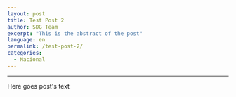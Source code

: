 ```yaml
---
layout: post
title: Test Post 2
author: SDG Team
excerpt: "This is the abstract of the post"
language: en
permalink: /test-post-2/
categories:
  - Nacional
---
```



---

Here goes post's text